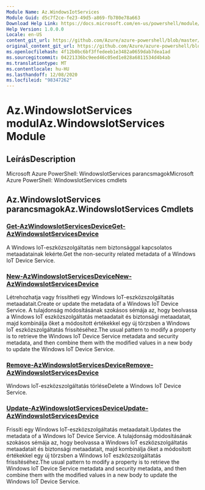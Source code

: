 ```yaml
---
Module Name: Az.WindowsIotServices
Module Guid: d5c7f2ce-fe23-49d5-a869-fb780e78a663
Download Help Link: https://docs.microsoft.com/en-us/powershell/module/az.windowsiotservices
Help Version: 1.0.0.0
Locale: en-US
content_git_url: https://github.com/Azure/azure-powershell/blob/master/src/WindowsIotServices/help/Az.WindowsIotServices.md
original_content_git_url: https://github.com/Azure/azure-powershell/blob/master/src/WindowsIotServices/help/Az.WindowsIotServices.md
ms.openlocfilehash: 4f12b0bc6bf3ffedeeb1e3482a0659dab7dea1ad
ms.sourcegitcommit: 04221336bc9eed46c05ed1e828a6811534d4b4ab
ms.translationtype: MT
ms.contentlocale: hu-HU
ms.lasthandoff: 12/08/2020
ms.locfileid: "98347262"
---
```

# <span data-ttu-id="a28f2-101">Az.WindowsIotServices modul</span><span class="sxs-lookup"><span data-stu-id="a28f2-101">Az.WindowsIotServices Module</span></span>
## <span data-ttu-id="a28f2-102">Leírás</span><span class="sxs-lookup"><span data-stu-id="a28f2-102">Description</span></span>
<span data-ttu-id="a28f2-103">Microsoft Azure PowerShell: WindowsIotServices parancsmagok</span><span class="sxs-lookup"><span data-stu-id="a28f2-103">Microsoft Azure PowerShell: WindowsIotServices cmdlets</span></span>

## <span data-ttu-id="a28f2-104">Az.WindowsIotServices parancsmagok</span><span class="sxs-lookup"><span data-stu-id="a28f2-104">Az.WindowsIotServices Cmdlets</span></span>
### [<span data-ttu-id="a28f2-105">Get-AzWindowsIotServicesDevice</span><span class="sxs-lookup"><span data-stu-id="a28f2-105">Get-AzWindowsIotServicesDevice</span></span>](Get-AzWindowsIotServicesDevice.md)
<span data-ttu-id="a28f2-106">A Windows IoT-eszközszolgáltatás nem biztonsággal kapcsolatos metaadatainak lekérte.</span><span class="sxs-lookup"><span data-stu-id="a28f2-106">Get the non-security related metadata of a Windows IoT Device Service.</span></span>

### [<span data-ttu-id="a28f2-107">New-AzWindowsIotServicesDevice</span><span class="sxs-lookup"><span data-stu-id="a28f2-107">New-AzWindowsIotServicesDevice</span></span>](New-AzWindowsIotServicesDevice.md)
<span data-ttu-id="a28f2-108">Létrehozhatja vagy frissítheti egy Windows IoT-eszközszolgáltatás metaadatait.</span><span class="sxs-lookup"><span data-stu-id="a28f2-108">Create or update the metadata of a Windows IoT Device Service.</span></span>
<span data-ttu-id="a28f2-109">A tulajdonság módosításának szokásos sémája az, hogy beolvassa a Windows IoT eszközszolgáltatás metaadatait és biztonsági metaadatait, majd kombinálja őket a módosított értékekkel egy új törzsben a Windows IoT eszközszolgáltatás frissítéséhez.</span><span class="sxs-lookup"><span data-stu-id="a28f2-109">The usual pattern to modify a property is to retrieve the Windows IoT Device Service metadata and security metadata, and then combine them with the modified values in a new body to update the Windows IoT Device Service.</span></span>

### [<span data-ttu-id="a28f2-110">Remove-AzWindowsIotServicesDevice</span><span class="sxs-lookup"><span data-stu-id="a28f2-110">Remove-AzWindowsIotServicesDevice</span></span>](Remove-AzWindowsIotServicesDevice.md)
<span data-ttu-id="a28f2-111">Windows IoT-eszközszolgáltatás törlése</span><span class="sxs-lookup"><span data-stu-id="a28f2-111">Delete a Windows IoT Device Service.</span></span>

### [<span data-ttu-id="a28f2-112">Update-AzWindowsIotServicesDevice</span><span class="sxs-lookup"><span data-stu-id="a28f2-112">Update-AzWindowsIotServicesDevice</span></span>](Update-AzWindowsIotServicesDevice.md)
<span data-ttu-id="a28f2-113">Frissíti egy Windows IoT-eszközszolgáltatás metaadatait.</span><span class="sxs-lookup"><span data-stu-id="a28f2-113">Updates the metadata of a Windows IoT Device Service.</span></span>
<span data-ttu-id="a28f2-114">A tulajdonság módosításának szokásos sémája az, hogy beolvassa a Windows IoT eszközszolgáltatás metaadatait és biztonsági metaadatait, majd kombinálja őket a módosított értékekkel egy új törzsben a Windows IoT eszközszolgáltatás frissítéséhez.</span><span class="sxs-lookup"><span data-stu-id="a28f2-114">The usual pattern to modify a property is to retrieve the Windows IoT Device Service metadata and security metadata, and then combine them with the modified values in a new body to update the Windows IoT Device Service.</span></span>

